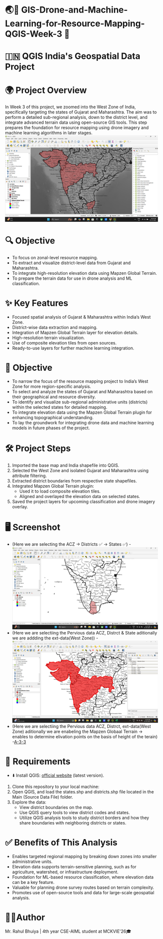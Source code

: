 # 🌏📗 GIS-Drone-and-Machine-Learning-for-Resource-Mapping-QGIS-Week-3 🗾
# 🇮🇳 QGIS India's Geospatial Data Project

# 🌍 Project Overview
In Week 3 of this project, we zoomed into the West Zone of India, specifically targeting the states of Gujarat and Maharashtra. The aim was to perform a detailed sub-regional analysis, down to the district level, and integrate advanced terrain data using open-source GIS tools.
This step prepares the foundation for resource mapping using drone imagery and machine learning algorithms in later stages.
![A-3-3](https://github.com/RBhuiya/GIS-Drone-and-Machine-Learning-for-Resource-Mapping-QGIS-Week-3/blob/3772469c1f05678a83b99644f667a6006e0065d7/Screenshots/A-3-3.png)

# 🔍 Objective
- To focus on zonal-level resource mapping.
- To extract and visualize district-level data from Gujarat and Maharashtra.
- To integrate high-resolution elevation data using Mapzen Global Terrain.
- To prepare the terrain data for use in drone analysis and ML classification.

# ✨ Key Features
- Focused spatial analysis of Gujarat & Maharashtra within India’s West Zone.
- District-wise data extraction and mapping.
- Integration of Mapzen Global Terrain layer for elevation details.
- High-resolution terrain visualization.
- Use of composite elevation tiles from open sources.
- Ready-to-use layers for further machine learning integration.

# 🎯 Objective
- To narrow the focus of the resource mapping project to India’s West Zone for more region-specific analysis.
- To select and analyze the states of Gujarat and Maharashtra based on their geographical and resource diversity.
- To identify and visualize sub-regional administrative units (districts) within the selected states for detailed mapping.
- To integrate elevation data using the Mapzen Global Terrain plugin for enhancing topographical understanding.
- To lay the groundwork for integrating drone data and machine learning models in future phases of the project.

# 🛠️ Project Steps
1. Imported the base map and India shapefile into QGIS.
2. Selected the West Zone and isolated Gujarat and Maharashtra using attribute filtering.
3. Extracted district boundaries from respective state shapefiles.
4. Integrated Mapzen Global Terrain plugin:
    - Used it to load composite elevation tiles.
    - Aligned and overlayed the elevation data on selected states.
5. Saved the project layers for upcoming classification and drone imagery overlay.

# 🖥️ Screenshot
- (Here we are selecting the ACZ -> Districts ✅ -> States ✅)
    -![A-3-1](https://github.com/RBhuiya/GIS-Drone-and-Machine-Learning-for-Resource-Mapping-QGIS-Week-3/blob/3772469c1f05678a83b99644f667a6006e0065d7/Screenshots/A-3-1.jpg)
- (Here we are selectiing the Pervious data ACZ, Distrct & State aditionally we are addding the ext-data(West Zone))
    -![A-3-2](https://github.com/RBhuiya/GIS-Drone-and-Machine-Learning-for-Resource-Mapping-QGIS-Week-3/blob/3772469c1f05678a83b99644f667a6006e0065d7/Screenshots/A-3-2.jpg.jpeg)
- (Here we are selectiing the Pervious data ACZ, Distrct, ext-data(West Zone) aditionally we are enabeling the Mapzen Globaal Terrain -> enables to determine elivation points on the basis of height of the terain)
    -[A-3-3](https://github.com/RBhuiya/GIS-Drone-and-Machine-Learning-for-Resource-Mapping-QGIS-Week-3/blob/3772469c1f05678a83b99644f667a6006e0065d7/Screenshots/A-3-3.png)

# 📝 Requirements
- ⬇️ Install QGIS: [official website](https://qgis.org/download/) (latest version).
 1.	Clone this repository to your local machine: 
   2.	Open QGIS, and load the states.shp and districts.shp file located in the Main (Source Data File) folder.
   3.	Explore the data:
        - View district boundaries on the map.
        - Use QGIS query tools to view district codes and states.
        - Utilize QGIS analysis tools to study district borders and how they share boundaries with neighboring districts or states.

# ✅ Benefits of This Analysis
- Enables targeted regional mapping by breaking down zones into smaller administrative units.
- Elevation data supports terrain-sensitive planning, such as for agriculture, watershed, or infrastructure deployment.
- Foundation for ML-based resource classification, where elevation data can be a key feature.
- Valuable for planning drone survey routes based on terrain complexity.
- Promotes use of open-source tools and data for large-scale geospatial analysis.

# 👨‍💼Author
Mr. Rahul Bhuiya | 4th year CSE-AIML student at MCKVIE'26🎓

     
  

